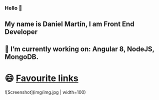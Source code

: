 ### Hello 👋
## My name is Daniel Martín, I am Front End Developer
## 🔭 I’m currently working on: Angular 8, NodeJS, MongoDB.

# 😄 [Favourite links](https://github.com/dmartin8/Web-Development-Links)  



![Screenshot](img/img.jpg | width=100)
<!--
**dmartin8/dmartin8** is a ✨ _special_ ✨ repository because its `README.md` (this file) appears on your GitHub profile.

Here are some ideas to get you started:

- 🔭 I’m currently working on ...
- 🌱 I’m currently learning ...
- 👯 I’m looking to collaborate on ...
- 🤔 I’m looking for help with ...
- 💬 Ask me about ...
- 📫 How to reach me: ...
- 😄 Pronouns: ...
- ⚡ Fun fact: ...
-->

